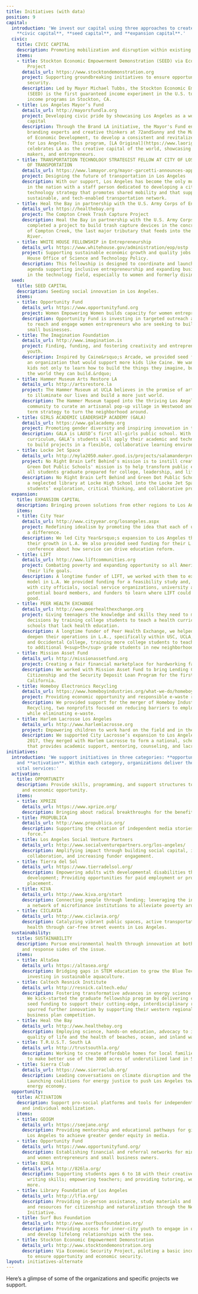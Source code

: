 ```yaml
---
title: Initiatives (with data)
position: 9
capital:
  introduction: 'We invest our capital using three approaches to create systemic change:
    **civic capital**, **seed capital**, and **expansion capital**.'
  civic:
    title: CIVIC CAPITAL
    description: Promoting mobilization and disruption within existing infrastructures.
    items:
    - title: Stockton Economic Empowerment Demonstration (SEED) via Economic Security
        Project
      details_url: https://www.stocktondemonstration.org
      project: Supporting groundbreaking initiatives to ensure opportunity and economic
        security.
      description: Led by Mayor Michael Tubbs, the Stockton Economic Empowerment Demonstration
        (SEED) is the first guaranteed income experiment in the U.S. to pilot basic
        income programs in Stockton, CA.
    - title: Los Angeles Mayor’s Fund
      details_url: http://mayorsfundla.org
      project: Developing civic pride by showcasing Los Angeles as a world-class creative
        capital
      description: Through the Brand LA initiative, the Mayor's Fund engaged with
        branding experts and creative thinkers at 72andSunny and the Mayor's Office
        of Economic Development, to develop a consistent and revitalized identity
        for Los Angeles. This program, [LA Original](https://www.laoriginal.com),
        celebrates LA as the creative capital of the world, showcasing LA's manufacturers,
        makers, and entrepreneurs.
    - title: TRANSPORTATION TECHNOLOGY STRATEGIST FELLOW AT CITY OF LOS ANGELES DEPARTMENT
        OF TRANSPORTATION
      details_url: https://www.lamayor.org/mayor-garcetti-announces-appointment-transportation-technology-strategist-fellow
      project: Designing the future of transportation in Los Angeles
      description: With our support, Los Angeles has become the only municipality
        in the nation with a staff person dedicated to developing a citywide transportation
        technology strategy that promotes shared mobility and that supports a safe,
        sustainable, and tech-enabled transportation network.
    - title: Heal the Bay in partnership with the U.S. Army Corps of Engineers
      details_url: https://healthebay.org
      project: The Compton Creek Trash Capture Project
      description: Heal the Bay in partnership with the U.S. Army Corps of Engineers
        completed a project to build trash capture devices in the concrete portion
        of Compton Creek, the last major tributary that feeds into the Los Angeles
        River.
    - title: WHITE HOUSE FELLOWSHIP in Entrepreneurship
      details_url: https://www.whitehouse.gov/administration/eop/ostp
      project: Supporting sustainable economic growth and quality jobs with the White
        House Office of Science and Technology Policy.
      description: This fellowship is designed to coordinate and launch a national
        agenda supporting inclusive entrepreneurship and expanding business opportunities
        in the technology field, especially to women and formerly disinvested communities.
  seed:
    title: SEED CAPITAL
    description: Seeding social innovation in Los Angeles.
    items:
    - title: Opportunity Fund
      details_url: https://www.opportunityfund.org
      project: Women Empowering Women builds capacity for women entrepreneurs.
      description: Opportunity Fund is investing in targeted outreach and technology
        to reach and engage women entrepreneurs who are seeking to build sustainable
        small businesses.
    - title: The Imagination Foundation
      details_url: http://www.imagination.is
      project: Finding, funding, and fostering creativity and entrepreneurship in
        youth.
      description: Inspired by Caine&rsquo;s Arcade, we provided seed funding to build
        an organization that would support more kids like Caine. We want to &ldquo;help
        kids not only to learn how to build the things they imagine, but to also imagine
        the world they can build.&rdquo;
    - title: Hammer Museum Arts Restore LA
      details_url: http://artsrestore.la
      project: The Hammer Museum at UCLA believes in the promise of art and ideas
        to illuminate our lives and build a more just world.
      description: The Hammer Museum tapped into the thriving Los Angeles creative
        community to curate an artisanal pop-up village in Westwood and offer a long
        term strategy to turn the neighborhood around.
    - title: GIRLS ACADEMIC LEADERSHIP ACADEMY (GALA)
      details_url: https://www.galacademy.org
      project: Promoting gender diversity and inspiring innovation in the STEM fields
      description: GALA is LAUSD’s first all-girls public school. With a STEM-centered
        curriculum, GALA’s students will apply their academic and technology skills
        to build projects in a flexible, collaborative learning environment.
    - title: Locke Jet Space
      details_url: http://myla2050.maker.good.is/projects/salamanderproject
      project: No Right Brain Left Behind's mission is to instill creativity in education.
        Green Dot Public Schools' mission is to help transform public education so
        all students graduate prepared for college, leadership, and life.
      description: No Right Brain Left Behind and Green Dot Public Schools transformed
        a neglected library at Locke High School into the Locke Jet Space to foster
        students’ exploration, critical thinking, and collaborative problem solving.
  expansion:
    title: EXPANSION CAPITAL
    description: Bringing proven solutions from other regions to Los Angeles.
    items:
    - title: City Year
      details_url: http://www.cityyear.org/losangeles.aspx
      project: Redefining idealism by promoting the idea that each of us can make
        a difference.
      description: We led City Year&rsquo;s expansion to Los Angeles then supported
        their growth in L.A. We also provided seed funding for their L.A.-based education
        conference about how service can drive education reform.
    - title: LIFT
      details_url: http://www.liftcommunities.org
      project: Combating poverty and expanding opportunity so all Americans can pursue
        their life goals.
      description: A longtime funder of LIFT, we worked with them to expand their
        model in L.A. We provided funding for a feasibility study and, organized meetings
        with city officials, social service organizations, university administrators,
        potential board members, and funders to learn where LIFT could do the most
        good.
    - title: PEER HEALTH EXCHANGE
      details_url: http://www.peerhealthexchange.org
      project: Giving teenagers the knowledge and skills they need to make healthy
        decisions by training college students to teach a health curriculum in public
        schools that lack health education.
      description: A longtime funder of Peer Health Exchange, we helped expand and
        deepen their operations in L.A., specifically within USC, UCLA, CSU Northridge,
        and Occidental College, training more college students to teach the curriculum
        to additional 9<sup>th</sup> grade students in new neighborhoods.
    - title: Mission Asset Fund
      details_url: http://missionassetfund.org
      project: Creating a fair financial marketplace for hardworking families.
      description: We worked with Mission Asset Fund to bring Lending Circles for
        Citizenship and the Security Deposit Loan Program for the first time to Southern
        California.
    - title: Homeboy Electronics Recycling
      details_url: https://www.homeboyindustries.org/what-we-do/homeboy-recycling
      project: Providing economic opportunity and responsible e-waste recycling.
      description: We provided support for the merger of Homeboy Industries and Isidore
        Recycling, two nonprofits focused on reducing barriers to employment and recidivism
        while eliminating e-waste.
    - title: Harlem Lacrosse Los Angeles
      details_url: http://www.harlemlacrosse.org
      project: Empowering children to work hard on the field and in the classroom.
      description: We supported City Lacrosse’s expansion to Los Angeles. In Spring
        2017, they merged with Harlem Lacrosse to form a national, school-based organization
        that provides academic support, mentoring, counseling, and lacrosse instruction.
initiatives:
  introduction: 'We support initiatives in three categories: **opportunity**, **sustainability**,
    and **activation**. Within each category, organizations deliver the following
    vital services:'
  activation:
    title: OPPORTUNITY
    description: Provide skills, programming, and support structures to improve educational
      and economic opportunity.
    items:
    - title: XPRIZE
      details_url: https://www.xprize.org/
      description: Bringing about radical breakthroughs for the benefit of humanity.
    - title: PROPUBLICA
      details_url: http://www.propublica.org/
      description: Supporting the creation of independent media stories with a “moral
        force.”
    - title: Los Angeles Social Venture Partners
      details_url: http://www.socialventurepartners.org/los-angeles/
      description: Amplifying impact through building social capital, investing in
        collaboration, and increasing funder engagement.
    - title: Tierra del Sol
      details_url: https://www.tierradelsol.org/
      description: Empowering adults with developmental disabilities through workforce
        development; Providing opportunities for paid employment or professional volunteerism
        placement.
    - title: KIVA
      details_url: http://www.kiva.org/start
      description: Connecting people through lending; leveraging the internet and
        a network of microfinance institutions to alleviate poverty around the world.
    - title: CICLAVIA
      details_url: http://www.ciclavia.org/
      description: Catalyzing vibrant public spaces, active transportation and good
        health through car-free street events in Los Angeles.
  sustainability:
    title: SUSTAINABILITY
    description: Pursue environmental health through innovation at both the cause
      and response sides of the issue.
    items:
    - title: AltaSea
      details_url: https://altasea.org/
      description: Bridging gaps in STEM education to grow the Blue Tech economy and
        investing in sustainable aquaculture.
    - title: Caltech Resnick Institute
      details_url: http://resnick.caltech.edu/
      description: Fostering transformative advances in energy science and technology.
        We kick-started the graduate fellowship program by delivering critically needed
        seed funding to support their cutting-edge, interdisciplinary research, and
        spurred further innovation by supporting their western regional clean-tech
        business plan competition.
    - title: Heal the Bay
      details_url: http://www.healthebay.org
      description: Employing science, hands-on education, advocacy to improve the
        quality of life and the health of beaches, ocean, and inland waterways.
    - title: T.R.U.S.T. South LA
      details_url: http://trustsouthla.org/
      description: Working to create affordable homes for local families, with a plan
        to make better use of the 3000 acres of underutilized land in South LA.
    - title: Sierra Club
      details_url: https://www.sierraclub.org/
      description: Leading conversations on climate disruption and the future of energy;
        Launching coalitions for energy justice to push Los Angeles towards a clean
        energy economy.
  opportunity:
    title: ACTIVATION
    description: Support pro-social platforms and tools for independent expression
      and individual mobilization.
    items:
    - title: GDIGM
      details_url: https://seejane.org/
      description: Providing mentorship and educational pathways for girls across
        Los Angeles to achieve greater gender equity in media.
    - title: Opportunity Fund
      details_url: https://www.opportunityfund.org/
      description: Establishing financial and referral networks for minority, immigrant,
        and women entrepreneurs and small business owners.
    - title: 826LA
      details_url: http://826la.org/
      description: Supporting students ages 6 to 18 with their creative and expository
        writing skills; empowering teachers; and providing tutoring, workshops, and
        more.
    - title: Library Foundation of Los Angeles
      details_url: http://lfla.org/
      description: Providing in-person assistance, study materials and access to services
        and resources for citizenship and naturalization through the New Americans
        Initiative.
    - title: Surf Bus Foundation
      details_url: http://www.surfbusfoundation.org/
      description: Providing access for inner-city youth to engage in ocean sports
        and develop lifelong relationships with the sea.
    - title: Stockton Economic Empowerment Demonstration
      details_url: http://www.stocktondemonstration.org
      description: Via Economic Security Project, piloting a basic income program
        to ensure opportunity and economic security.
layout: initiatives-alternate
---
```


Here’s a glimpse of some of the organizations and specific projects we support.
